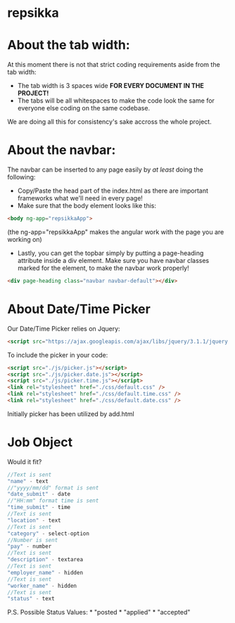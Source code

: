 # repsikka

# About the tab width:
At this moment there is not that strict coding requirements aside from the tab width:

- The tab width is 3 spaces wide **FOR EVERY DOCUMENT IN THE PROJECT!**
- The tabs will be all whitespaces to make the code look the same for everyone else coding on the same codebase.

We are doing all this for consistency's sake accross the whole project.

# About the navbar:
The navbar can be inserted to any page easily by _at least_ doing the following:

- Copy/Paste the head part of the index.html as there are important frameworks what we'll need in every page!
- Make sure that the body element looks like this:

```HTML
<body ng-app="repsikkaApp">
```
(the ng-app="repsikkaApp" makes the angular work with the page you are working on)

- Lastly, you can get the topbar simply by putting a page-heading attribute inside a div element. Make sure you have navbar classes marked for the element, to make the navbar work properly!
```HTML
<div page-heading class="navbar navbar-default"></div>
```

# About Date/Time Picker
Our Date/Time Picker relies on Jquery:
```HTML
<script src="https://ajax.googleapis.com/ajax/libs/jquery/3.1.1/jquery.min.js"></script>
```
To include the picker in your code:
```HTML
<script src="./js/picker.js"></script>
<script src="./js/picker.date.js"></script>
<script src="./js/picker.time.js"></script>
<link rel="stylesheet" href="./css/default.css" />
<link rel="stylesheet" href="./css/default.time.css" />
<link rel="stylesheet" href="./css/default.date.css" />
```
Initially picker has been utilized by add.html

# Job Object

Would it fit?
```javascript
//Text is sent
"name" - text                             
//"yyyy/mm/dd" format is sent
"date_submit" - date                      
//"HH:mm" format time is sent
"time_submit" - time                      
//Text is sent
"location" - text                         
//Text is sent
"category" - select-option                
//Number is sent
"pay" - number                            
//Text is sent
"description" - textarea                  
//Text is sent
"employer_name" - hidden                  
//Text is sent
"worker_name" - hidden                    
//Text is sent
"status" - text
```
  P.S. Possible Status Values:
    * "posted
    * "applied"
    * "accepted"
